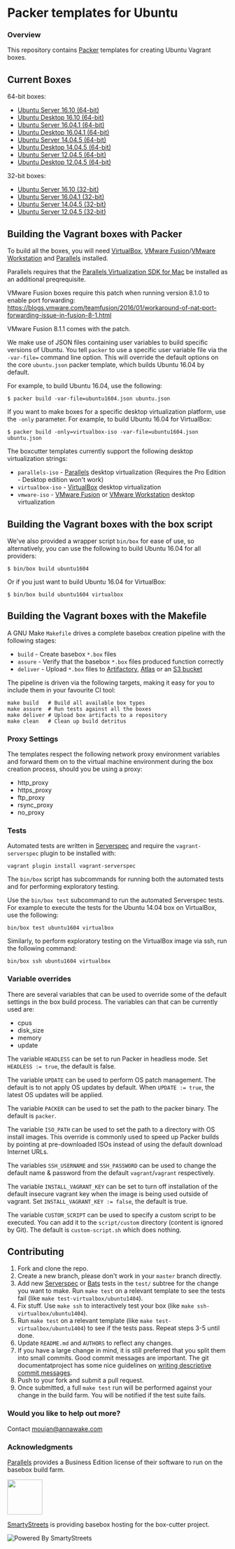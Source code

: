 # Packer templates for Ubuntu

### Overview

This repository contains [Packer](https://packer.io/) templates for creating Ubuntu Vagrant boxes.

## Current Boxes

64-bit boxes:

* [Ubuntu Server 16.10 (64-bit)](https://atlas.hashicorp.com/boxcutter/boxes/ubuntu1610)
* [Ubuntu Desktop 16.10 (64-bit)](https://atlas.hashicorp.com/boxcutter/boxes/ubuntu1610-desktop)
* [Ubuntu Server 16.04.1 (64-bit)](https://atlas.hashicorp.com/boxcutter/boxes/ubuntu1604)
* [Ubuntu Desktop 16.04.1 (64-bit)](https://atlas.hashicorp.com/boxcutter/boxes/ubuntu1604-desktop)
* [Ubuntu Server 14.04.5 (64-bit)](https://atlas.hashicorp.com/boxcutter/boxes/ubuntu1404)
* [Ubuntu Desktop 14.04.5 (64-bit)](https://atlas.hashicorp.com/boxcutter/boxes/ubuntu1404-desktop)
* [Ubuntu Server 12.04.5 (64-bit)](https://atlas.hashicorp.com/boxcutter/boxes/ubuntu1204)
* [Ubuntu Desktop 12.04.5 (64-bit)](https://atlas.hashicorp.com/boxcutter/boxes/ubuntu1204-desktop)

32-bit boxes:

* [Ubuntu Server 16.10 (32-bit)](https://atlas.hashicorp.com/boxcutter/boxes/ubuntu1610-i386)
* [Ubuntu Server 16.04.1 (32-bit)](https://atlas.hashicorp.com/boxcutter/boxes/ubuntu1604-i386)
* [Ubuntu Server 14.04.5 (32-bit)](https://atlas.hashicorp.com/boxcutter/boxes/ubuntu1404-i386)
* [Ubuntu Server 12.04.5 (32-bit)](https://atlas.hashicorp.com/boxcutter/boxes/ubuntu1204-i386)

## Building the Vagrant boxes with Packer

To build all the boxes, you will need [VirtualBox](https://www.virtualbox.org/wiki/Downloads), 
[VMware Fusion](https://www.vmware.com/products/fusion)/[VMware Workstation](https://www.vmware.com/products/workstation) and
[Parallels](http://www.parallels.com/products/desktop/whats-new/) installed.

Parallels requires that the
[Parallels Virtualization SDK for Mac](http://www.parallels.com/downloads/desktop)
be installed as an additional preqrequisite.

VMware Fusion boxes require this patch when running version 8.1.0 to enable port forwarding:
https://blogs.vmware.com/teamfusion/2016/01/workaround-of-nat-port-forwarding-issue-in-fusion-8-1.html

VMware Fusion 8.1.1 comes with the patch.

We make use of JSON files containing user variables to build specific versions of Ubuntu.
You tell `packer` to use a specific user variable file via the `-var-file=` command line
option.  This will override the default options on the core `ubuntu.json` packer template,
which builds Ubuntu 16.04 by default.

For example, to build Ubuntu 16.04, use the following:

    $ packer build -var-file=ubuntu1604.json ubuntu.json
    
If you want to make boxes for a specific desktop virtualization platform, use the `-only`
parameter.  For example, to build Ubuntu 16.04 for VirtualBox:

    $ packer build -only=virtualbox-iso -var-file=ubuntu1604.json ubuntu.json

The boxcutter templates currently support the following desktop virtualization strings:

* `parallels-iso` - [Parallels](http://www.parallels.com/products/desktop/whats-new/) desktop virtualization (Requires the Pro Edition - Desktop edition won't work)
* `virtualbox-iso` - [VirtualBox](https://www.virtualbox.org/wiki/Downloads) desktop virtualization
* `vmware-iso` - [VMware Fusion](https://www.vmware.com/products/fusion) or [VMware Workstation](https://www.vmware.com/products/workstation) desktop virtualization

## Building the Vagrant boxes with the box script

We've also provided a wrapper script `bin/box` for ease of use, so alternatively, you can use
the following to build Ubuntu 16.04 for all providers:

    $ bin/box build ubuntu1604

Or if you just want to build Ubuntu 16.04 for VirtualBox:

    $ bin/box build ubuntu1604 virtualbox

## Building the Vagrant boxes with the Makefile

A GNU Make `Makefile` drives a complete basebox creation pipeline with the following stages:

* `build` - Create basebox `*.box` files
* `assure` - Verify that the basebox `*.box` files produced function correctly
* `deliver` - Upload `*.box` files to [Artifactory](https://www.jfrog.com/confluence/display/RTF/Vagrant+Repositories), [Atlas](https://atlas.hashicorp.com/) or an [S3 bucket](https://aws.amazon.com/s3/)

The pipeline is driven via the following targets, making it easy for you to include them
in your favourite CI tool:

    make build   # Build all available box types
    make assure  # Run tests against all the boxes
    make deliver # Upload box artifacts to a repository
    make clean   # Clean up build detritus

### Proxy Settings

The templates respect the following network proxy environment variables
and forward them on to the virtual machine environment during the box creation
process, should you be using a proxy:

* http_proxy
* https_proxy
* ftp_proxy
* rsync_proxy
* no_proxy

### Tests

Automated tests are written in [Serverspec](http://serverspec.org) and require
the `vagrant-serverspec` plugin to be installed with:

    vagrant plugin install vagrant-serverspec

The `bin/box` script has subcommands for running both the automated tests
and for performing exploratory testing.

Use the `bin/box test` subcommand to run the automated Serverspec tests.
For example to execute the tests for the Ubuntu 14.04 box on VirtualBox, use
the following:

    bin/box test ubuntu1604 virtualbox

Similarly, to perform exploratory testing on the VirtualBox image via ssh,
run the following command:

    bin/box ssh ubuntu1604 virtualbox

### Variable overrides

There are several variables that can be used to override some of the default
settings in the box build process. The variables can that can be currently
used are:

* cpus
* disk_size
* memory
* update

The variable `HEADLESS` can be set to run Packer in headless mode.
Set `HEADLESS := true`, the default is false.

The variable `UPDATE` can be used to perform OS patch management.  The
default is to not apply OS updates by default.  When `UPDATE := true`,
the latest OS updates will be applied.

The variable `PACKER` can be used to set the path to the packer binary.
The default is `packer`.

The variable `ISO_PATH` can be used to set the path to a directory with
OS install images. This override is commonly used to speed up Packer builds
by pointing at pre-downloaded ISOs instead of using the default download
Internet URLs.

The variables `SSH_USERNAME` and `SSH_PASSWORD` can be used to change the
 default name & password from the default `vagrant`/`vagrant` respectively.

The variable `INSTALL_VAGRANT_KEY` can be set to turn off installation of the
default insecure vagrant key when the image is being used outside of vagrant.
Set `INSTALL_VAGRANT_KEY := false`, the default is true.

The variable `CUSTOM_SCRIPT` can be used to specify a custom script
to be executed. You can add it to the `script/custom` directory (content
is ignored by Git).
The default is `custom-script.sh` which does nothing.

## Contributing


1. Fork and clone the repo.
2. Create a new branch, please don't work in your `master` branch directly.
3. Add new [Serverspec](http://serverspec.org/) or [Bats](https://blog.engineyard.com/2014/bats-test-command-line-tools) tests in the `test/` subtree for the change you want to make.  Run `make test` on a relevant template to see the tests fail (like `make test-virtualbox/ubuntu1404`).
4. Fix stuff.  Use `make ssh` to interactively test your box (like `make ssh-virtualbox/ubuntu1404`).
5. Run `make test` on a relevant template (like `make test-virtualbox/ubuntu1404`) to see if the tests pass.  Repeat steps 3-5 until done.
6. Update `README.md` and `AUTHORS` to reflect any changes.
7. If you have a large change in mind, it is still preferred that you split them into small commits.  Good commit messages are important.  The git documentatproject has some nice guidelines on [writing descriptive commit messages](http://git-scm.com/book/ch5-2.html#Commit-Guidelines).
8. Push to your fork and submit a pull request.
9. Once submitted, a full `make test` run will be performed against your change in the build farm.  You will be notified if the test suite fails.

### Would you like to help out more?

Contact moujan@annawake.com 

### Acknowledgments

[Parallels](http://www.parallels.com/) provides a Business Edition license of
their software to run on the basebox build farm.

<img src="http://www.parallels.com/fileadmin/images/corporate/brand-assets/images/logo-knockout-on-red.jpg" width="80">

[SmartyStreets](http://www.smartystreets.com) is providing basebox hosting for the box-cutter project.

![Powered By SmartyStreets](https://smartystreets.com/resources/images/smartystreets-flat.png)
